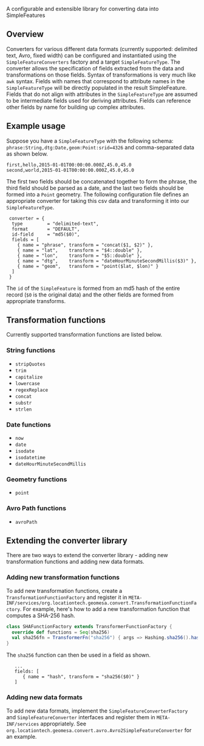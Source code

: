 A configurable and extensible library for converting data into SimpleFeatures

## Overview

Converters for various different data formats (currently supported: delimited text, Avro, fixed width) can be configured and instantiated using the ```SimpleFeatureConverters``` factory and a target ```SimpleFeatureType```.  The converter allows the specification of fields extracted from the data and transformations on those fields.  Syntax of transformations is very much like ```awk``` syntax.  Fields with names that correspond to attribute names in the ```SimpleFeatureType``` will be directly populated in the result SimpleFeature.  Fields that do not align with attributes in the ```SimpleFeatureType``` are assumed to be intermediate fields used for deriving attributes.  Fields can reference other fields by name for building up complex attributes.

## Example usage

Suppose you have a ```SimpleFeatureType``` with the following schema: ```phrase:String,dtg:Date,geom:Point:srid=4326``` and comma-separated data as shown below.

    first,hello,2015-01-01T00:00:00.000Z,45.0,45.0
    second,world,2015-01-01T00:00:00.000Z,45.0,45.0                                                                                                                                                                    
The first two fields should be concatenated together to form the phrase, the third field should be parsed as a date, and the last two fields should be formed into a ```Point``` geometry.  The following configuration file defines an appropriate converter for taking this csv data and transforming it into our ```SimpleFeatureType```.  

     converter = { 
      type         = "delimited-text",
      format       = "DEFAULT",
      id-field     = "md5($0)",
      fields = [
        { name = "phrase", transform = "concat($1, $2)" },
        { name = "lat",    transform = "$4::double" },
        { name = "lon",    transform = "$5::double" },
        { name = "dtg",    transform = "dateHourMinuteSecondMillis($3)" },
        { name = "geom",   transform = "point($lat, $lon)" }
      ]
     }

The ```id``` of the ```SimpleFeature``` is formed from an md5 hash of the entire record (```$0``` is the original data) and the other fields are formed from appropriate transforms.

## Transformation functions

Currently supported transformation functions are listed below.

### String functions
 * ```stripQuotes```
 * ```trim```
 * ```capitalize```
 * ```lowercase```
 * ```regexReplace```
 * ```concat```
 * ```substr```
 * ```strlen```

### Date functions
 * ```now```
 * ```date```
 * ```isodate```
 * ```isodatetime```
 * ```dateHourMinuteSecondMillis```

 
### Geometry functions
 * ```point```

### Avro Path functions
 * ```avroPath```

## Extending the converter library

There are two ways to extend the converter library - adding new transformation functions and adding new data formats.

### Adding new transformation functions

To add new transformation functions, create a ```TransformationFunctionFactory``` and register it in ```META-INF/services/org.locationtech.geomesa.convert.TransformationFunctionFactory```.  For example, here's how to add a new transformation function that computes a SHA-256 hash.

```scala
class SHAFunctionFactory extends TransformerFunctionFactory {
  override def functions = Seq(sha256)
  val sha256fn = TransformerFn("sha256") { args => Hashing.sha256().hashBytes(args(0).asInstanceOf[Array[Byte]]) }
}
```

The ```sha256``` function can then be used in a field as shown.

```
   ...
   fields: [
      { name = "hash", transform = "sha256($0)" }
   ]
```

### Adding new data formats

To add new data formats, implement the ```SimpleFeatureConverterFactory``` and ```SimpleFeatureConverter``` interfaces and register them in ```META-INF/services``` appropriately.  See ```org.locationtech.geomesa.convert.avro.Avro2SimpleFeatureConverter``` for an example.
